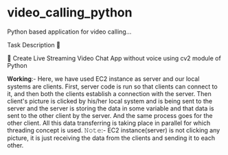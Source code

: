 # video_calling_python
Python based application for video calling...

Task Description 📄

📌 Create Live Streaming Video Chat App without voice using cv2 module of Python

𝐖𝐨𝐫𝐤𝐢𝐧𝐠:- Here, we have used EC2 instance as server and our local systems are clients. First, server code is run so that clients can connect to it, and then both the clients establish a connection with the server. Then client's picture is clicked by his/her local system and is being sent to the server and the server is storing the data in some variable and that data is sent to the other client by the server. And the same process goes for the other client. All this data transferring is taking place in parallel for which threading concept is used.
𝙽𝚘𝚝𝚎:- EC2 instance(server) is not clicking any picture, it is just receiving the data from the clients and sending it to each other.
